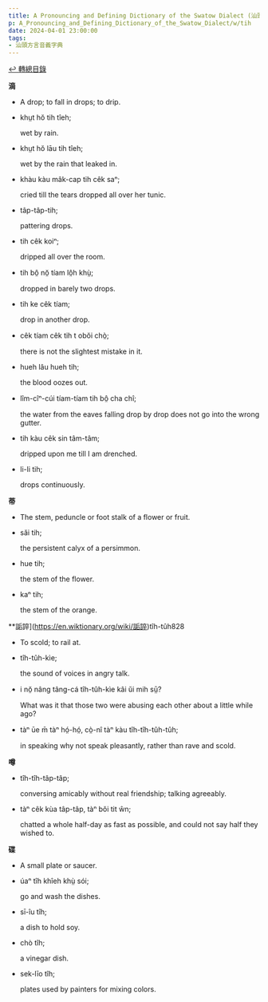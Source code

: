 ```yaml
---
title: A Pronouncing and Defining Dictionary of the Swatow Dialect (汕頭方言音義字典) / tih
p: A_Pronouncing_and_Defining_Dictionary_of_the_Swatow_Dialect/w/tih
date: 2024-04-01 23:00:00
tags: 
- 汕頭方言音義字典
---
```


[↩️ 轉總目錄](/A_Pronouncing_and_Defining_Dictionary_of_the_Swatow_Dialect)


**滴**
- A drop; to fall in drops; to drip.

- khṳt hŏ tih tîeh;

  wet by rain.

- khṳt hŏ lāu tih tîeh;

  wet by the rain that leaked in.

- khàu kàu mâk-cap tih cêk saⁿ;

  cried till the tears dropped all over her tunic.

- tâp-tâp-tih;

  pattering drops.

- tih cêk koiⁿ;

  dripped all over the room.

- tih bô̤ nŏ̤ tíam lô̤h khṳ̀;

  dropped in barely two drops.

- tih ke cêk tíam;

  drop in another drop.

- cêk tíam cêk tih t obŏi chò̤;

  there is not the slightest mistake in it.

- hueh lâu hueh tih;

  the blood oozes out.

- lîm-cîⁿ-cúi tíam-tíam tih bô̤ cha chî;

  the water from the eaves falling drop by drop does not go into the wrong gutter.

- tih kàu cêk sin tâm-tâm;

  dripped upon me till I am drenched.

- li-li tih;

  drops continuously.

**蒂**
- The stem, peduncle or foot stalk of a flower or fruit.

- săi tih;

  the persistent calyx of a persimmon.

- hue tih;

  the stem of the flower.

- kaⁿ tih;

  the stem of the orange.

**詬誶](https://en.wiktionary.org/wiki/詬誶)tîh-tûh828
- To scold; to rail at.

- tîh-tûh-kìe;

  the sound of voices in angry talk.

- i nŏ̤ nâng tâng-cá tîh-tûh-kìe kâi ŭi mih sṳ̄?

  What was it that those two were abusing each other about a little while ago?

- tàⁿ ūe m̄ tàⁿ hó̤-hó̤, cò̤-nî tàⁿ kàu tîh-tîh-tûh-tûh;

  in speaking why not speak pleasantly, rather than rave and scold.

**噂**

- tîh-tîh-tâp-tâp;

  conversing amicably without real friendship; talking agreeably.

- tàⁿ cêk kùa  tâp-tâp, tàⁿ bŏi tit ŵn;

  chatted a whole half-day as fast as possible, and could not say half they wished to.

**碟**
- A small plate or saucer.

- úaⁿ tîh khîeh khṳ̀ sói;

  go and wash the dishes.

- sī-îu tîh;

  a dish to hold soy.

- chò tîh;

  a vinegar dish.

- sek-līo tîh;

  plates used by painters for mixing colors.